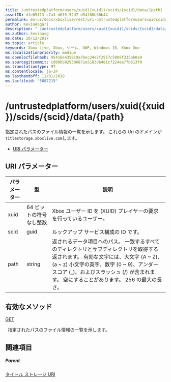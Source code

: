 ```yaml
---
title: /untrustedplatform/users/xuid({xuid})/scids/{scid}/data/{path}
assetID: d1e05113-c7a3-d615-52d7-d54f08b30b44
permalink: en-us/docs/xboxlive/rest/uri-untrustedplatformusersxuidscidssciddatapath.html
author: KevinAsgari
description: " /untrustedplatform/users/xuid({xuid})/scids/{scid}/data/{path}"
ms.author: kevinasg
ms.date: 10/12/2017
ms.topic: article
keywords: Xbox Live, Xbox, ゲーム, UWP, Windows 10, Xbox One
ms.localizationpriority: medium
ms.openlocfilehash: 95418e435819a7bec24e2f2957c5808f335ab0a9
ms.sourcegitcommit: cd00bb829306871e5103db481cf224ea7fb613f0
ms.translationtype: MT
ms.contentlocale: ja-JP
ms.lasthandoff: 11/01/2018
ms.locfileid: "5887215"
---
```

# <a name="untrustedplatformusersxuidxuidscidssciddatapath"></a>/untrustedplatform/users/xuid({xuid})/scids/{scid}/data/{path}
指定されたパスのファイル情報の一覧を示します。 これらの Uri のドメインが`titlestorage.xboxlive.com`します。
 
  * [URI パラメーター](#ID4EV)
 
<a id="ID4EV"></a>

 
## <a name="uri-parameters"></a>URI パラメーター
 
| パラメーター| 型| 説明| 
| --- | --- | --- | 
| xuid| 64 ビットの符号なし整数| Xbox ユーザー ID を (XUID) プレイヤーの要求を行っているユーザー。| 
| scid| guid| ルックアップ サービス構成の ID です。| 
| path| string| 返されるデータ項目へのパス。 一致するすべてのディレクトリとサブディレクトリを取得する返されます。 有効な文字には、大文字 (A ~ Z)、(a ~ z) 小文字の英字、数字 (0 ~ 9)、アンダー スコア (_)、およびスラッシュ (/) が含まれます。 空にすることがあります。 256 の最大の長さ。| 
  
<a id="ID4EFC"></a>

 
## <a name="valid-methods"></a>有効なメソッド

[GET](uri-untrustedplatformusersxuidscidssciddatapath-get.md)

&nbsp;&nbsp;指定されたパスのファイル情報の一覧を示します。
 
<a id="ID4EPC"></a>

 
## <a name="see-also"></a>関連項目
 
<a id="ID4ERC"></a>

 
##### <a name="parent"></a>Parent 

[タイトル ストレージ URI](atoc-reference-storagev2.md)

   